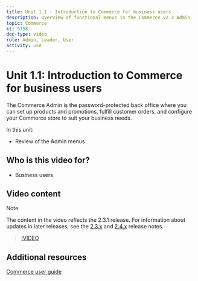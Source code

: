```yaml
---
title: Unit 1.1 - Introduction to Commerce for business users
description: Overview of functional menus in the Commerce v2.3 Admin
topic: Commerce
kt: 5758
doc-type: video
role: Admin, Leader, User
activity: use
---
```


# Unit 1.1: Introduction to Commerce for business users

The Commerce Admin is the password-protected back office where you can set up products and promotions, fulfill customer orders, and configure your Commerce store to suit your business needs.

In this unit:

- Review of the Admin menus

## Who is this video for?

- Business users

## Video content

>[!NOTE]
>
>The content in the video reflects the 2.3.1 release. For information about updates in later releases, see the [ 2.3.x](https://devdocs.magento.com/guides/v2.3/release-notes/bk-release-notes.html) and [2.4.x](https://devdocs.magento.com/guides/v2.4/release-notes/bk-release-notes.html) release notes.

>[!VIDEO](https://video.tv.adobe.com/v/35942?quality=12&learn=on)

## Additional resources

[Commerce user guide](https://docs.magento.com/)
